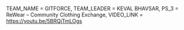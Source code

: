TEAM_NAME = GITFORCE,
TEAM_LEADER = KEVAL BHAVSAR,
PS_3 = ReWear – Community Clothing Exchange,
VIDEO_LINK = https://youtu.be/5BRQjTmLOgs

